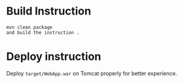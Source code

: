 

# Build Instruction


```
mvn clean package
and build the instruction .
```

#   Deploy instruction

Deploy ```target/WebApp.war``` on Tomcat properly for better experience.

